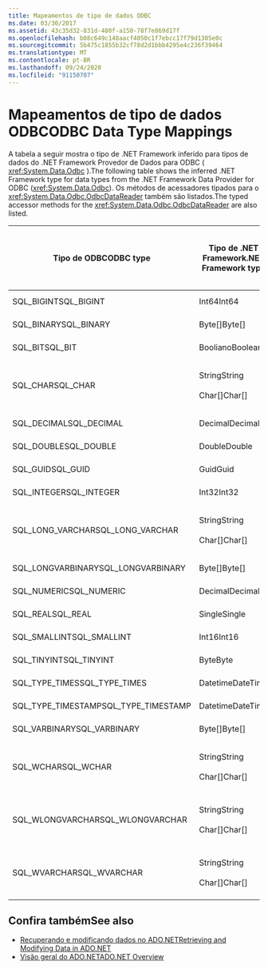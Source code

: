 ```yaml
---
title: Mapeamentos de tipo de dados ODBC
ms.date: 03/30/2017
ms.assetid: 43c35d32-831d-480f-a150-78f7e869d17f
ms.openlocfilehash: b08c649c148aacf4050c1f7ebcc17f79d1305e0c
ms.sourcegitcommit: 5b475c1855b32cf78d2d1bbb4295e4c236f39464
ms.translationtype: MT
ms.contentlocale: pt-BR
ms.lasthandoff: 09/24/2020
ms.locfileid: "91150707"
---
```

# <a name="odbc-data-type-mappings"></a><span data-ttu-id="c0228-102">Mapeamentos de tipo de dados ODBC</span><span class="sxs-lookup"><span data-stu-id="c0228-102">ODBC Data Type Mappings</span></span>

<span data-ttu-id="c0228-103">A tabela a seguir mostra o tipo de .NET Framework inferido para tipos de dados do .NET Framework Provedor de Dados para ODBC ( <xref:System.Data.Odbc> ).</span><span class="sxs-lookup"><span data-stu-id="c0228-103">The following table shows the inferred .NET Framework type for data types from the .NET Framework Data Provider for ODBC (<xref:System.Data.Odbc>).</span></span> <span data-ttu-id="c0228-104">Os métodos de acessadores tipados para o <xref:System.Data.Odbc.OdbcDataReader> também são listados.</span><span class="sxs-lookup"><span data-stu-id="c0228-104">The typed accessor methods for the <xref:System.Data.Odbc.OdbcDataReader> are also listed.</span></span>  
  
|<span data-ttu-id="c0228-105">Tipo de ODBC</span><span class="sxs-lookup"><span data-stu-id="c0228-105">ODBC type</span></span>|<span data-ttu-id="c0228-106">Tipo de .NET Framework</span><span class="sxs-lookup"><span data-stu-id="c0228-106">.NET Framework type</span></span>|<span data-ttu-id="c0228-107">Acessador .NET Framework tipado</span><span class="sxs-lookup"><span data-stu-id="c0228-107">.NET Framework typed accessor</span></span>|  
|---------------|----------------------------------------------------------------------|--------------------------------------------------------------------------------|  
|<span data-ttu-id="c0228-108">SQL_BIGINT</span><span class="sxs-lookup"><span data-stu-id="c0228-108">SQL_BIGINT</span></span>|<span data-ttu-id="c0228-109">Int64</span><span class="sxs-lookup"><span data-stu-id="c0228-109">Int64</span></span>|<span data-ttu-id="c0228-110">GetInt64 ()</span><span class="sxs-lookup"><span data-stu-id="c0228-110">GetInt64()</span></span>|  
|<span data-ttu-id="c0228-111">SQL_BINARY</span><span class="sxs-lookup"><span data-stu-id="c0228-111">SQL_BINARY</span></span>|<span data-ttu-id="c0228-112">Byte[]</span><span class="sxs-lookup"><span data-stu-id="c0228-112">Byte[]</span></span>|<span data-ttu-id="c0228-113">GetBytes ()</span><span class="sxs-lookup"><span data-stu-id="c0228-113">GetBytes()</span></span>|  
|<span data-ttu-id="c0228-114">SQL_BIT</span><span class="sxs-lookup"><span data-stu-id="c0228-114">SQL_BIT</span></span>|<span data-ttu-id="c0228-115">Booliano</span><span class="sxs-lookup"><span data-stu-id="c0228-115">Boolean</span></span>|<span data-ttu-id="c0228-116">GetBoolean ()</span><span class="sxs-lookup"><span data-stu-id="c0228-116">GetBoolean()</span></span>|  
|<span data-ttu-id="c0228-117">SQL_CHAR</span><span class="sxs-lookup"><span data-stu-id="c0228-117">SQL_CHAR</span></span>|<span data-ttu-id="c0228-118">String</span><span class="sxs-lookup"><span data-stu-id="c0228-118">String</span></span><br /><br /> <span data-ttu-id="c0228-119">Char[]</span><span class="sxs-lookup"><span data-stu-id="c0228-119">Char[]</span></span>|<span data-ttu-id="c0228-120">GetString ()</span><span class="sxs-lookup"><span data-stu-id="c0228-120">GetString()</span></span><br /><br /> <span data-ttu-id="c0228-121">GetChars ()</span><span class="sxs-lookup"><span data-stu-id="c0228-121">GetChars()</span></span>|  
|<span data-ttu-id="c0228-122">SQL_DECIMAL</span><span class="sxs-lookup"><span data-stu-id="c0228-122">SQL_DECIMAL</span></span>|<span data-ttu-id="c0228-123">Decimal</span><span class="sxs-lookup"><span data-stu-id="c0228-123">Decimal</span></span>|<span data-ttu-id="c0228-124">GetDecimal ()</span><span class="sxs-lookup"><span data-stu-id="c0228-124">GetDecimal()</span></span>|  
|<span data-ttu-id="c0228-125">SQL_DOUBLE</span><span class="sxs-lookup"><span data-stu-id="c0228-125">SQL_DOUBLE</span></span>|<span data-ttu-id="c0228-126">Double</span><span class="sxs-lookup"><span data-stu-id="c0228-126">Double</span></span>|<span data-ttu-id="c0228-127">GetDouble ()</span><span class="sxs-lookup"><span data-stu-id="c0228-127">GetDouble()</span></span>|  
|<span data-ttu-id="c0228-128">SQL_GUID</span><span class="sxs-lookup"><span data-stu-id="c0228-128">SQL_GUID</span></span>|<span data-ttu-id="c0228-129">Guid</span><span class="sxs-lookup"><span data-stu-id="c0228-129">Guid</span></span>|<span data-ttu-id="c0228-130">GetGuid ()</span><span class="sxs-lookup"><span data-stu-id="c0228-130">GetGuid()</span></span>|  
|<span data-ttu-id="c0228-131">SQL_INTEGER</span><span class="sxs-lookup"><span data-stu-id="c0228-131">SQL_INTEGER</span></span>|<span data-ttu-id="c0228-132">Int32</span><span class="sxs-lookup"><span data-stu-id="c0228-132">Int32</span></span>|<span data-ttu-id="c0228-133">GetInt32 ()</span><span class="sxs-lookup"><span data-stu-id="c0228-133">GetInt32()</span></span>|  
|<span data-ttu-id="c0228-134">SQL_LONG_VARCHAR</span><span class="sxs-lookup"><span data-stu-id="c0228-134">SQL_LONG_VARCHAR</span></span>|<span data-ttu-id="c0228-135">String</span><span class="sxs-lookup"><span data-stu-id="c0228-135">String</span></span><br /><br /> <span data-ttu-id="c0228-136">Char[]</span><span class="sxs-lookup"><span data-stu-id="c0228-136">Char[]</span></span>|<span data-ttu-id="c0228-137">GetString ()</span><span class="sxs-lookup"><span data-stu-id="c0228-137">GetString()</span></span><br /><br /> <span data-ttu-id="c0228-138">GetChars ()</span><span class="sxs-lookup"><span data-stu-id="c0228-138">GetChars()</span></span>|  
|<span data-ttu-id="c0228-139">SQL_LONGVARBINARY</span><span class="sxs-lookup"><span data-stu-id="c0228-139">SQL_LONGVARBINARY</span></span>|<span data-ttu-id="c0228-140">Byte[]</span><span class="sxs-lookup"><span data-stu-id="c0228-140">Byte[]</span></span>|<span data-ttu-id="c0228-141">GetBytes ()</span><span class="sxs-lookup"><span data-stu-id="c0228-141">GetBytes()</span></span>|  
|<span data-ttu-id="c0228-142">SQL_NUMERIC</span><span class="sxs-lookup"><span data-stu-id="c0228-142">SQL_NUMERIC</span></span>|<span data-ttu-id="c0228-143">Decimal</span><span class="sxs-lookup"><span data-stu-id="c0228-143">Decimal</span></span>|<span data-ttu-id="c0228-144">GetDecimal ()</span><span class="sxs-lookup"><span data-stu-id="c0228-144">GetDecimal()</span></span>|  
|<span data-ttu-id="c0228-145">SQL_REAL</span><span class="sxs-lookup"><span data-stu-id="c0228-145">SQL_REAL</span></span>|<span data-ttu-id="c0228-146">Single</span><span class="sxs-lookup"><span data-stu-id="c0228-146">Single</span></span>|<span data-ttu-id="c0228-147">GetFloat ()</span><span class="sxs-lookup"><span data-stu-id="c0228-147">GetFloat()</span></span>|  
|<span data-ttu-id="c0228-148">SQL_SMALLINT</span><span class="sxs-lookup"><span data-stu-id="c0228-148">SQL_SMALLINT</span></span>|<span data-ttu-id="c0228-149">Int16</span><span class="sxs-lookup"><span data-stu-id="c0228-149">Int16</span></span>|<span data-ttu-id="c0228-150">GetInt16 ()</span><span class="sxs-lookup"><span data-stu-id="c0228-150">GetInt16()</span></span>|  
|<span data-ttu-id="c0228-151">SQL_TINYINT</span><span class="sxs-lookup"><span data-stu-id="c0228-151">SQL_TINYINT</span></span>|<span data-ttu-id="c0228-152">Byte</span><span class="sxs-lookup"><span data-stu-id="c0228-152">Byte</span></span>|<span data-ttu-id="c0228-153">GetByte ()</span><span class="sxs-lookup"><span data-stu-id="c0228-153">GetByte()</span></span>|  
|<span data-ttu-id="c0228-154">SQL_TYPE_TIMES</span><span class="sxs-lookup"><span data-stu-id="c0228-154">SQL_TYPE_TIMES</span></span>|<span data-ttu-id="c0228-155">Datetime</span><span class="sxs-lookup"><span data-stu-id="c0228-155">DateTime</span></span>|<span data-ttu-id="c0228-156">GetDateTime ()</span><span class="sxs-lookup"><span data-stu-id="c0228-156">GetDateTime()</span></span>|  
|<span data-ttu-id="c0228-157">SQL_TYPE_TIMESTAMP</span><span class="sxs-lookup"><span data-stu-id="c0228-157">SQL_TYPE_TIMESTAMP</span></span>|<span data-ttu-id="c0228-158">Datetime</span><span class="sxs-lookup"><span data-stu-id="c0228-158">DateTime</span></span>|<span data-ttu-id="c0228-159">GetDateTime ()</span><span class="sxs-lookup"><span data-stu-id="c0228-159">GetDateTime()</span></span>|  
|<span data-ttu-id="c0228-160">SQL_VARBINARY</span><span class="sxs-lookup"><span data-stu-id="c0228-160">SQL_VARBINARY</span></span>|<span data-ttu-id="c0228-161">Byte[]</span><span class="sxs-lookup"><span data-stu-id="c0228-161">Byte[]</span></span>|<span data-ttu-id="c0228-162">GetBytes ()</span><span class="sxs-lookup"><span data-stu-id="c0228-162">GetBytes()</span></span>|  
|<span data-ttu-id="c0228-163">SQL_WCHAR</span><span class="sxs-lookup"><span data-stu-id="c0228-163">SQL_WCHAR</span></span>|<span data-ttu-id="c0228-164">String</span><span class="sxs-lookup"><span data-stu-id="c0228-164">String</span></span><br /><br /> <span data-ttu-id="c0228-165">Char[]</span><span class="sxs-lookup"><span data-stu-id="c0228-165">Char[]</span></span>|<span data-ttu-id="c0228-166">GetString ()</span><span class="sxs-lookup"><span data-stu-id="c0228-166">GetString()</span></span><br /><br /> <span data-ttu-id="c0228-167">GetChars ()</span><span class="sxs-lookup"><span data-stu-id="c0228-167">GetChars()</span></span>|  
|<span data-ttu-id="c0228-168">SQL_WLONGVARCHAR</span><span class="sxs-lookup"><span data-stu-id="c0228-168">SQL_WLONGVARCHAR</span></span>|<span data-ttu-id="c0228-169">String</span><span class="sxs-lookup"><span data-stu-id="c0228-169">String</span></span><br /><br /> <span data-ttu-id="c0228-170">Char[]</span><span class="sxs-lookup"><span data-stu-id="c0228-170">Char[]</span></span>|<span data-ttu-id="c0228-171">GetString ()</span><span class="sxs-lookup"><span data-stu-id="c0228-171">GetString()</span></span><br /><br /> <span data-ttu-id="c0228-172">GetChars ()</span><span class="sxs-lookup"><span data-stu-id="c0228-172">GetChars()</span></span>|  
|<span data-ttu-id="c0228-173">SQL_WVARCHAR</span><span class="sxs-lookup"><span data-stu-id="c0228-173">SQL_WVARCHAR</span></span>|<span data-ttu-id="c0228-174">String</span><span class="sxs-lookup"><span data-stu-id="c0228-174">String</span></span><br /><br /> <span data-ttu-id="c0228-175">Char[]</span><span class="sxs-lookup"><span data-stu-id="c0228-175">Char[]</span></span>|<span data-ttu-id="c0228-176">GetString ()</span><span class="sxs-lookup"><span data-stu-id="c0228-176">GetString()</span></span><br /><br /> <span data-ttu-id="c0228-177">GetChars ()</span><span class="sxs-lookup"><span data-stu-id="c0228-177">GetChars()</span></span>|  
  
## <a name="see-also"></a><span data-ttu-id="c0228-178">Confira também</span><span class="sxs-lookup"><span data-stu-id="c0228-178">See also</span></span>

- [<span data-ttu-id="c0228-179">Recuperando e modificando dados no ADO.NET</span><span class="sxs-lookup"><span data-stu-id="c0228-179">Retrieving and Modifying Data in ADO.NET</span></span>](retrieving-and-modifying-data.md)
- [<span data-ttu-id="c0228-180">Visão geral do ADO.NET</span><span class="sxs-lookup"><span data-stu-id="c0228-180">ADO.NET Overview</span></span>](ado-net-overview.md)
